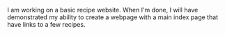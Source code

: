 I am working on a basic recipe website. When I'm done, I will have demonstrated my ability to create a webpage with a main index page that have links to a few recipes.